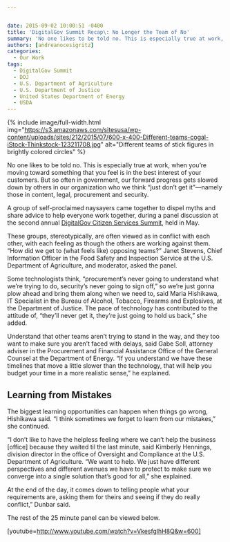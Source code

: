 ```yaml
---


date: 2015-09-02 10:00:51 -0400
title: 'DigitalGov Summit Recap\: No Longer the Team of No'
summary: 'No one likes to be told no. This is especially true at work, when you&rsquo;re moving toward something that you feel is in the best interest of your customers. But so often in government, our forward progress gets slowed down by others in our organization who we think &ldquo;just don&rsquo;t get it&rdquo;&mdash;namely those in content,'
authors: [andreanocesigritz]
categories:
  - Our Work
tags:
  - DigitalGov Summit
  - DOJ
  - U.S. Department of Agriculture
  - U.S. Department of Justice
  - United States Department of Energy
  - USDA
---
```


{% include image/full-width.html img="https://s3.amazonaws.com/sitesusa/wp-content/uploads/sites/212/2015/07/600-x-400-Different-teams-cogal-iStock-Thinkstock-123211708.jpg" alt="Different teams of stick figures in brightly colored circles" %}
 

No one likes to be told no. This is especially true at work, when you’re moving toward something that you feel is in the best interest of your customers. But so often in government, our forward progress gets slowed down by others in our organization who we think “just don’t get it”—namely those in content, legal, procurement and security.

A group of self-proclaimed naysayers came together to dispel myths and share advice to help everyone work together, during a panel discussion at the second annual [DigitalGov Citizen Services Summit](https://summit.WHATEVER/), held in May.

These groups, stereotypically, are often viewed as in conflict with each other, with each feeling as though the others are working against them. “How did we get to (what feels like) opposing teams?” Janet Stevens, Chief Information Officer in the Food Safety and Inspection Service at the U.S. Department of Agriculture, and moderator, asked the panel.

Some technologists think, “procurement’s never going to understand what we’re trying to do, security’s never going to sign off,” so we’re just gonna plow ahead and bring them along when we need to, said Maria Hishikawa, IT Specialist in the Bureau of Alcohol, Tobacco, Firearms and Explosives, at the Department of Justice. The pace of technology has contributed to the attitude of, “they’ll never get it, they’re just going to hold us back,” she added.

Understand that other teams aren’t trying to stand in the way, and they too want to make sure you aren’t faced with delays, said Gabe Soll, attorney adviser in the Procurement and Financial Assistance Office of the General Counsel at the Department of Energy. “If you understand we have these timelines that move a little slower than the technology, that will help you budget your time in a more realistic sense,” he explained.

## Learning from Mistakes

The biggest learning opportunities can happen when things go wrong, Hishikawa said. “I think sometimes we forget to learn from our mistakes,” she continued.

“I don’t like to have the helpless feeling where we can’t help the business [office] because they waited til the last minute, said Kimberly Hennings, division director in the office of Oversight and Compliance at the U.S. Department of Agriculture. “We want to help. We just have different perspectives and different avenues we have to protect to make sure we converge into a single solution that’s good for all,” she explained.

At the end of the day, it comes down to telling people what your requirements are, asking them for theirs and seeing if they do really conflict,” Dunbar said.

The rest of the 25 minute panel can be viewed below.

[youtube=http://www.youtube.com/watch?v=VkesfglhH8Q&w=600]

&nbsp;